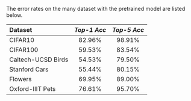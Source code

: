 The error rates on the many dataset with the pretrained model are listed below.

|Dataset           |*Top-1 Acc*|*Top-5 Acc*|
|:-----------------|:---------:|:---------:|
|CIFAR10           |   82.96%  |  98.91%   |
|CIFAR100          |   59.53%  |  83.54%   |
|Caltech-UCSD Birds|   54.53%  |  79.50%   |
|Stanford Cars     |   55.44%  |  80.15%   |
|Flowers           |   69.95%  |  89.00%   |
|Oxford-IIIT Pets  |   76.61%  |  95.70%   |
